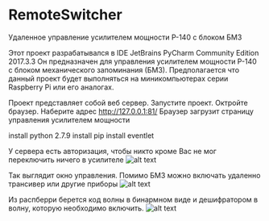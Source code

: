 # RemoteSwitcher
Удаленное управление усилителем мощности Р-140 с блоком БМЗ

Этот проект разрабатывался в IDE JetBrains PyCharm Community Edition 2017.3.3
Он предназначен для управления усилителем мощности Р-140 с блоком механического запоминания (БМЗ). Предполагается что данный проект будет выполняться на миникомпьютерах серии Raspberry Pi или его аналогах.

Проект представляет собой веб сервер. Запустите проект. Октройте браузер. Наберите адрес http://127.0.0.1:81/ 
Браузер загрузит страницу управления усилителем мощности

install python 2.7.9
install pip
install eventlet

У сервера есть авторизация, чтобы никто кроме Вас не мог переключить ничего в усилителе
![alt text](https://github.com/rn3kk/RemoteSwitcher/blob/master/img/autorise.PNG?raw=true)

Так выглядит окно управления. Помимо БМЗ можно включать удаленно трансивер или другие приборы
![alt text](https://github.com/rn3kk/RemoteSwitcher/blob/master/img/remswitcher.PNG?raw=true)

Из распберри берется код волны в бинармном виде и дешифратором в волну, которую необходимо включить.
![alt text](https://github.com/rn3kk/RemoteSwitcher/blob/master/img/deshifrator.PNG)
